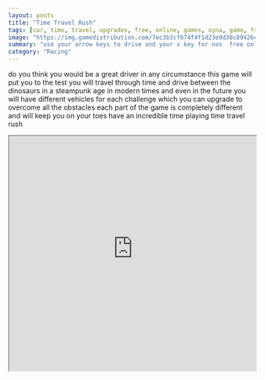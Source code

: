 ```yaml
---
layout: posts
title: "Time Travel Rush"
tags: [car, time, travel, upgrades, free, online, games, oyna, game, free, games, play, play, games]
image: "https://img.gamedistribution.com/7ec3b3cf674f4f1d23e9d30c89426cce.jpg"
summary: "use your arrow keys to drive and your x key for nos  free online games oyna game free games play play games"
category: "Racing"
---
```


do you think you would be a great driver in any circumstance this game will put you to the test you will travel through time and drive between the dinosaurs in a steampunk age in modern times and even in the future you will have different vehicles for each challenge which you can upgrade to overcome all the obstacles each part of the game is completely different and will keep you on your toes have an incredible time playing time travel rush

<iframe width="100%" height="480px;" src="https://flash.gamedistribution.com?game=7ec3b3cf674f4f1d23e9d30c89426cce"></iframe>